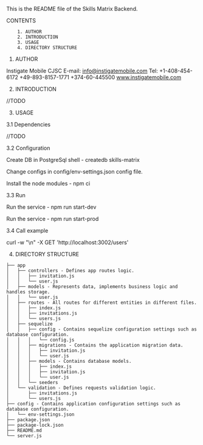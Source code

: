 This is the README file of the Skills Matrix Backend.

CONTENTS

        1. AUTHOR
        2. INTRODUCTION
        3. USAGE
        4. DIRECTORY STRUCTURE

1. AUTHOR

Instigate Mobile CJSC
E-mail: info@instigatemobile.com
Tel: +1-408-454-6172
     +49-893-8157-1771
     +374-60-445500
www.instigatemobile.com

2. INTRODUCTION

//TODO

3. USAGE

3.1 Dependencies

//TODO

3.2 Configuration

Create DB in PostgreSql shell - createdb skills-matrix

Change configs in config/env-settings.json config file.

Install the node modules - npm ci

3.3 Run

Run the service - npm run start-dev

Run the service - npm run start-prod

3.4 Call example

curl -w "\n" -X GET 'http://localhost:3002/users'

4. DIRECTORY STRUCTURE

```
├── app
│   ├── controllers - Defines app routes logic.
│   │   ├── invitation.js
│   │   └── user.js
│   ├── models - Represents data, implements business logic and handles storage.
│   │   └── user.js
│   ├── routes - All routes for different entities in different files.
│   │   ├── index.js
│   │   ├── invitations.js
│   │   └── users.js
│   ├── sequelize
│   │   ├── config - Contains sequelize configuration settings such as database configuration.
│   │   │   └── config.js
│   │   ├── migrations - Contains the application migration data.
│   │   │   ├── invitation.js
│   │   │   └── user.js
│   │   ├── models - Contains database models.
│   │   │   ├── index.js
│   │   │   ├── invitation.js
│   │   │   └── user.js
│   │   └── seeders
│   └── validation - Defines requests validation logic.
│       ├── invitations.js
│       └── users.js
├── config - Contains application configuration settings such as database configuration.
│   └── env-settings.json
├── package.json
├── package-lock.json
├── README.md
└── server.js
```
